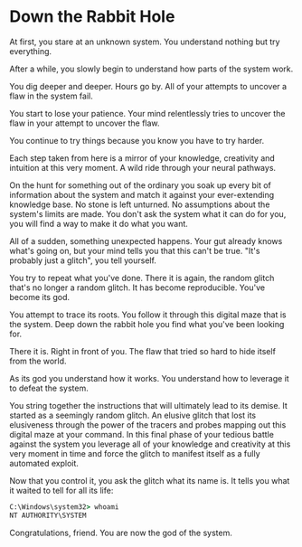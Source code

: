 # Down the Rabbit Hole

At first, you stare at an unknown system. You understand nothing but try everything.

After a while, you slowly begin to understand how parts of the system work.

You dig deeper and deeper. Hours go by. All of your attempts to uncover a flaw in the system fail.

You start to lose your patience. Your mind relentlessly tries to uncover the flaw in your attempt to uncover the flaw.

You continue to try things because you know you have to try harder.

Each step taken from here is a mirror of your knowledge, creativity and intuition at this very moment. A wild ride through your neural pathways.

On the hunt for something out of the ordinary you soak up every bit of information about the system and match it against your ever-extending knowledge base. No stone is left unturned. No assumptions about the system's limits are made. You don't ask the system what it can do for you, you will find a way to make it do what you want.

All of a sudden, something unexpected happens. Your gut already knows what's going on, but your mind tells you that this can't be true. "It's probably just a glitch", you tell yourself.

You try to repeat what you've done. There it is again, the random glitch that's no longer a random glitch. It has become reproducible. You've become its god.

You attempt to trace its roots. You follow it through this digital maze that is the system. Deep down the rabbit hole you find what you've been looking for.

There it is. Right in front of you. The flaw that tried so hard to hide itself from the world.

As its god you understand how it works. You understand how to leverage it to defeat the system.

You string together the instructions that will ultimately lead to its demise. It started as a seemingly random glitch. An elusive glitch that lost its elusiveness through the power of the tracers and probes mapping out this digital maze at your command. In this final phase of your tedious battle against the system you leverage all of your knowledge and creativity at this very moment in time and force the glitch to manifest itself as a fully automated exploit.

Now that you control it, you ask the glitch what its name is. It tells you what it waited to tell for all its life:

``` cmd
C:\Windows\system32> whoami
NT AUTHORITY\SYSTEM
```

Congratulations, friend. You are now the god of the system.
